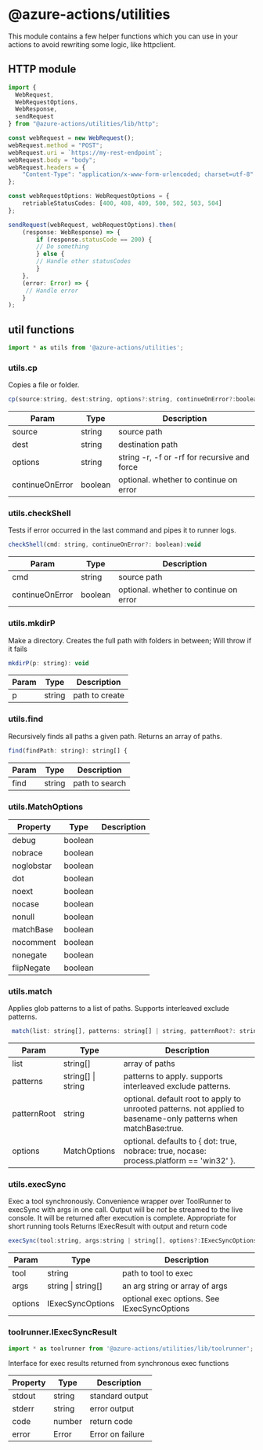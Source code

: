 # @azure-actions/utilities

This module contains a few helper functions which you can use in your actions to avoid rewriting some logic, like httpclient.

## HTTP module

```ts
import {
  WebRequest,
  WebRequestOptions,
  WebResponse,
  sendRequest
} from "@azure-actions/utilities/lib/http";

const webRequest = new WebRequest();
webRequest.method = "POST";
webRequest.uri = `https://my-rest-endpoint`;
webRequest.body = "body";
webRequest.headers = {
    "Content-Type": "application/x-www-form-urlencoded; charset=utf-8"
};

const webRequestOptions: WebRequestOptions = {
    retriableStatusCodes: [400, 408, 409, 500, 502, 503, 504]
};

sendRequest(webRequest, webRequestOptions).then(
    (response: WebResponse) => {
        if (response.statusCode == 200) {
        // Do something
        } else {
        // Handle other statusCodes
        }
    },
    (error: Error) => {
     // Handle error
    }
);
```

## util functions

```ts
import * as utils from '@azure-actions/utilities';
```

### utils.cp

Copies a file or folder.
```javascript
cp(source:string, dest:string, options?:string, continueOnError?:boolean):void
```
 
Param | Type | Description
--- | --- | ---
source | string | source path
dest | string | destination path
options | string | string \-r, \-f or \-rf for recursive and force 
continueOnError | boolean | optional. whether to continue on error
 
### utils.checkShell

Tests if error occurred in the last command and pipes it to runner logs.
```javascript
checkShell(cmd: string, continueOnError?: boolean):void
```
 
Param | Type | Description
--- | --- | ---
cmd | string | source path
continueOnError | boolean | optional. whether to continue on error


### utils.mkdirP

Make a directory.  Creates the full path with folders in between; Will throw if it fails

```javascript
mkdirP(p: string): void 
```
 
Param | Type | Description
--- | --- | ---
p | string | path to create

### utils.find
Recursively finds all paths a given path. Returns an array of paths.

```javascript
find(findPath: string): string[] {
```
 
Param | Type | Description
--- | --- | ---
find | string | path to search


### utils.MatchOptions
 
Property | Type | Description
--- | --- | ---
debug | boolean | 
nobrace | boolean | 
noglobstar | boolean | 
dot | boolean | 
noext | boolean | 
nocase | boolean | 
nonull | boolean | 
matchBase | boolean | 
nocomment | boolean | 
nonegate | boolean | 
flipNegate | boolean | 

### utils.match
Applies glob patterns to a list of paths. Supports interleaved exclude patterns.

```javascript
 match(list: string[], patterns: string[] | string, patternRoot?: string, options?: MatchOptions): string[]
```

Param | Type | Description
--- | --- | ---
list | string\[\] | array of paths
patterns | string\[\] \| string | patterns to apply. supports interleaved exclude patterns.
patternRoot | string | optional. default root to apply to unrooted patterns. not applied to basename\-only patterns when matchBase:true.
options | MatchOptions | optional. defaults to \{ dot: true, nobrace: true, nocase: process.platform == 'win32' \}.

### utils.execSync
Exec a tool synchronously.  Convenience wrapper over ToolRunner to execSync with args in one call.
Output will be *not* be streamed to the live console.  It will be returned after execution is complete.
Appropriate for short running tools
Returns IExecResult with output and return code
```javascript
execSync(tool:string, args:string | string[], options?:IExecSyncOptions):IExecSyncResult
```
 
Param | Type | Description
--- | --- | ---
tool | string | path to tool to exec
args | string \| string\[\] | an arg string or array of args
options | IExecSyncOptions | optional exec options.  See IExecSyncOptions

### toolrunner.IExecSyncResult 
```js
import * as toolrunner from '@azure-actions/utilities/lib/toolrunner';
```

Interface for exec results returned from synchronous exec functions
 
Property | Type | Description
--- | --- | ---
stdout | string | standard output 
stderr | string | error output 
code | number | return code 
error | Error | Error on failure 